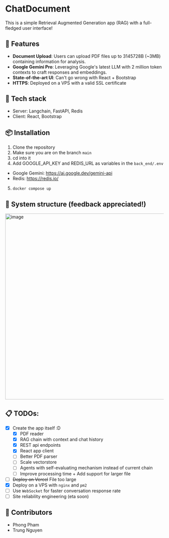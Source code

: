 # ChatDocument

This is a simple Retrieval Augmented Generation app (RAG) with a full-fledged user interface!

## 📄 Features

- **Document Upload**: Users can upload PDF files up to 3145728B (~3MB) containing information for analysis.
- **Google Gemini Pro**: Leveraging Google's latest LLM with 2 million token contexts to craft responses and embeddings.
- **State-of-the-art UI**: Can't go wrong with React + Bootstrap
- **HTTPS**: Deployed on a VPS with a valid SSL certificate 

## 🔧 Tech stack
- Server: Langchain, FastAPI, Redis
- Client: React, Bootstrap

## 📦 Installation
1. Clone the repository
2. Make sure you are on the branch `main`
3. cd into it
4. Add GOOGLE_API_KEY and REDIS_URL as variables in the `back_end/.env`
  - Google Gemini: https://ai.google.dev/gemini-api
  - Redis: https://redis.io/
5. `docker compose up` 

## 🔄 System structure (feedback appreciated!)
<img width="590" alt="image" src="https://github.com/user-attachments/assets/ea5b213f-5942-4633-bc36-f1e7b87ca71f">

## 📋 TODOs:
- [x] Create the app itself :D
   - [x] PDF reader
   - [x] RAG chain with context and chat history
   - [x] REST api endpoints
   - [x] React app client
   - [ ] Better PDF parser
   - [ ] Scale vectorstore
   - [ ] Agents with self-evaluating mechanism instead of current chain
   - [ ] Improve processing time + Add support for larger file
- [ ] ~~Deploy on Vercel~~ File too large
- [x] Deploy on a VPS with `nginx` and `pm2`
- [ ] Use `WebSocket` for faster conversation response rate
- [ ] Site reliability engineering (eta soon)

## 👥 Contributors
- Phong Pham
- Trung Nguyen
